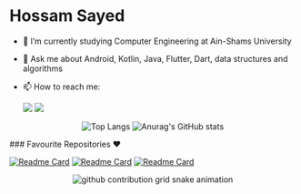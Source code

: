 # Hossam Sayed

- 🔭 I’m currently studying Computer Engineering at Ain-Shams University
- 💬 Ask me about Android, Kotlin, Java, Flutter, Dart, data structures and algorithms
- 📫 How to reach me:
  
  <a href="https://www.linkedin.com/in/hossam-sayed-nasr/" target="_blank"><img src="https://img.shields.io/badge/-LinkedIn-%230077B5?style=for-the-badge&logo=linkedin&logoColor=white" target="_blank"></a> <a href = "mailto: hossamsayed3030@gmail.com"><img src="https://img.shields.io/badge/-Gmail-%23333?style=for-the-badge&logo=gmail&logoColor=white" target="_blank"></a>
  
<div align="center">
  
![Top Langs](https://github-readme-stats.vercel.app/api/top-langs/?username=Hossam-Sayed&layout=compact&theme=buefy&langs_count=8&line_height=24&exclude_repo=Embedded-Systems-Project) ![Anurag's GitHub stats](https://github-readme-stats.vercel.app/api?username=Hossam-Sayed&custom_title=Hossam's%20GitHub%20stats&theme=buefy&show_icons=true&include_all_commits=true&line_height=24)

</div>
### Favourite Repositories ❤



[![Readme Card](https://github-readme-stats.vercel.app/api/pin/?username=Hossam-Sayed&repo=fancy-todo-app&theme=buefy)](https://github.com/Hossam-Sayed/fancy-todo-app) [![Readme Card](https://github-readme-stats.vercel.app/api/pin/?username=Hossam-Sayed&repo=location-reminder-app&theme=buefy)](https://github.com/Hossam-Sayed/location-reminder-app) [![Readme Card](https://github-readme-stats.vercel.app/api/pin/?username=Hossam-Sayed&repo=asteroid-radar&theme=buefy)](https://github.com/Hossam-Sayed/asteroid-radar)

<div align="center">
  
  <picture>
    <source media="(prefers-color-scheme: dark)" srcset="https://raw.githubusercontent.com/Hossam-Sayed/Hossam-Sayed/snake/github-contribution-grid-snake.svg">
    <source media="(prefers-color-scheme: light)" srcset="https://raw.githubusercontent.com/Hossam-Sayed/Hossam-Sayed/snake/github-contribution-grid-snake.svg">
    <img alt="github contribution grid snake animation" src="https://raw.githubusercontent.com/Hossam-Sayed/Hossam-Sayed/snake/github-contribution-grid-snake.svg">
  </picture>

<!-- ![Snake animation](https://github.com/Hossam-Sayed/Hossam-Sayed/blob/snake/github-contribution-grid-snake.svg) -->
  
</div>

<!--
**Hossam-Sayed/Hossam-Sayed** is a ✨ _special_ ✨ repository because its `README.md` (this file) appears on your GitHub profile.

Here are some ideas to get you started:

- 🔭 I’m currently working on ...
- 🌱 I’m currently learning ...
- 👯 I’m looking to collaborate on ...
- 🤔 I’m looking for help with ...
- 💬 Ask me about ...
- 📫 How to reach me: ...
- 😄 Pronouns: ...
- ⚡ Fun fact: ...
-->
